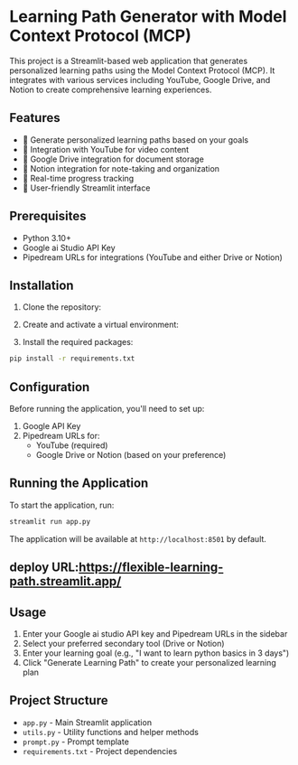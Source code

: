 # Learning Path Generator with Model Context Protocol (MCP)

This project is a Streamlit-based web application that generates personalized learning paths using the Model Context Protocol (MCP). It integrates with various services including YouTube, Google Drive, and Notion to create comprehensive learning experiences.

## Features

- 🎯 Generate personalized learning paths based on your goals
- 🎥 Integration with YouTube for video content
- 📁 Google Drive integration for document storage
- 📝 Notion integration for note-taking and organization
- 🚀 Real-time progress tracking
- 🎨 User-friendly Streamlit interface

## Prerequisites

- Python 3.10+
- Google ai Studio API Key
- Pipedream URLs for integrations (YouTube and either Drive or Notion)

## Installation

1. Clone the repository:

2. Create and activate a virtual environment:

3. Install the required packages:
```bash
pip install -r requirements.txt
```

## Configuration

Before running the application, you'll need to set up:

1. Google API Key
2. Pipedream URLs for:
   - YouTube (required)
   - Google Drive or Notion (based on your preference)

## Running the Application

To start the application, run:
```bash
streamlit run app.py
```

The application will be available at `http://localhost:8501` by default.

## deploy URL:https://flexible-learning-path.streamlit.app/

## Usage

1. Enter your Google ai studio API key and Pipedream URLs in the sidebar
2. Select your preferred secondary tool (Drive or Notion)
3. Enter your learning goal (e.g., "I want to learn python basics in 3 days")
4. Click "Generate Learning Path" to create your personalized learning plan

## Project Structure

- `app.py` - Main Streamlit application
- `utils.py` - Utility functions and helper methods
- `prompt.py` - Prompt template
- `requirements.txt` - Project dependencies
